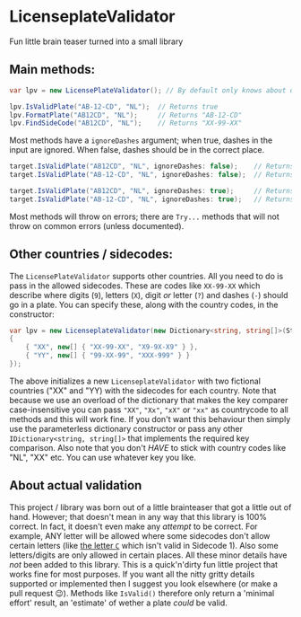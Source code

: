 # LicenseplateValidator
Fun little brain teaser turned into a small library

## Main methods:

````c#
var lpv = new LicensePlateValidator(); // By default only knows about dutch license plate formats ("sidecodes")

lpv.IsValidPlate("AB-12-CD", "NL");  // Returns true
lpv.FormatPlate("AB12CD", "NL");     // Returns "AB-12-CD"
lpv.FindSideCode("AB12CD", "NL");    // Returns "XX-99-XX"
````

Most methods have a `ignoreDashes` argument; when true, dashes in the input are ignored. When false, dashes should be in the correct place.

````c#
target.IsValidPlate("AB12CD", "NL", ignoreDashes: false);    // Returns false
target.IsValidPlate("AB-12-CD", "NL", ignoreDashes: false);  // Returns true

target.IsValidPlate("AB12CD", "NL", ignoreDashes: true);     // Returns true
target.IsValidPlate("AB-12-CD", "NL", ignoreDashes: true);   // Returns true
````

Most methods will throw on errors; there are `Try...` methods that will not throw on common errors (unless documented).

## Other countries / sidecodes:

The `LicensePlateValidator` supports other countries. All you need to do is pass in the allowed sidecodes. These are codes like `XX-99-XX` which describe where digits (`9`), letters (`X`), digit _or_ letter (`?`) and dashes (`-`) should go in a plate. You can specify these, along with the country codes, in the constructor:

````c#
var lpv = new LicenseplateValidator(new Dictionary<string, string[]>(StringComparer.OrdinalIgnoreCase)
{
    { "XX", new[] { "XX-99-XX", "X9-9X-X9" } },
    { "YY", new[] { "99-XX-99", "XXX-999" } }
});
````
The above initializes a new `LicenseplateValidator` with two fictional countries ("XX" and "YY) with the sidecodes for each country. Note that because we use an overload of the dictionary that makes the key comparer case-insensitive you can pass `"XX"`, `"Xx"`, `"xX"` or `"xx"` as countrycode to all methods and this will work fine. If you don't want this behaviour then simply use the parameterless dictionary constructor or pass any other `IDictionary<string, string[]>` that implements the required key comparison. Also note that you don't *HAVE* to stick with country codes like "NL", "XX" etc. You can use whatever key you like.

## About actual validation

This project / library was born out of a little brainteaser that got a little out of hand. However; that doesn't mean in any way that this library is 100% correct. In fact, it doesn't even make any _attempt_ to be correct. For example, ANY letter will be allowed where some sidecodes don't allow certain letters (like [the letter `C`](https://nl.wikipedia.org/wiki/Nederlands_kenteken#Sidecode_1) which isn't valid in Sidecode 1). Also some letters/digits are only allowed in certain places. All these minor details have _not_ been added to this library. This is a quick'n'dirty fun little project that works fine for most purposes. If you want all the nitty gritty details supported or implemented then I suggest you look elsewhere (or make a pull request 😉). Methods like `IsValid()` therefore only return a 'minimal effort' result, an 'estimate' of wether a plate _could_ be valid.
